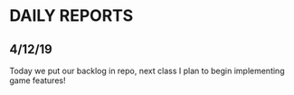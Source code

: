 # DAILY REPORTS
## 4/12/19 
Today we put our backlog in repo, next class I plan to begin implementing game features!
